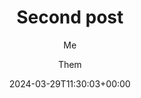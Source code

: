 ---
title: "Second post"
date: 2024-03-29T11:30:03+00:00
# weight: 1
# aliases: ["/first"]
tags: ["second", "first"]
author: ["Me", "Them"] # multiple authors
showToc: true
TocOpen: false
draft: false
hidemeta: false
comments: false
description: "Testing out Hugo"
canonicalURL: "https://canonical.url/to/page"
disableHLJS: true # to disable highlightjs
disableShare: false
disableHLJS: false
hideSummary: false
searchHidden: true
ShowReadingTime: true
ShowBreadCrumbs: true
ShowPostNavLinks: true
ShowWordCount: true
ShowRssButtonInSectionTermList: true
UseHugoToc: true
cover:
    image: "<image path/url>" # image path/url
    alt: "<alt text>" # alt text
    caption: "<text>" # display caption under cover
    relative: false # when using page bundles set this to true
    hidden: true # only hide on current single page
editPost:
    URL: "https://dipofal.co"
    Text: "Suggest Changes" # edit text
    appendFilePath: true # to append file path to Edit link
---